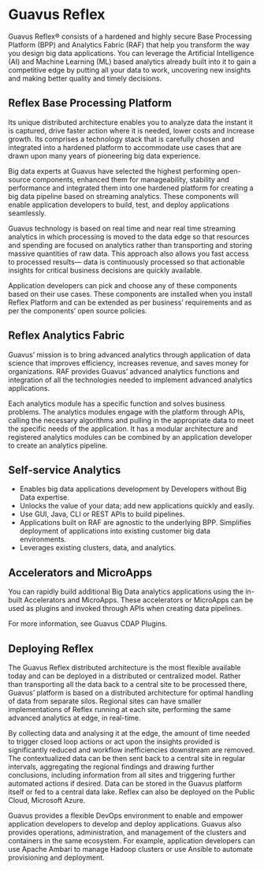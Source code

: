 # Guavus Reflex

Guavus Reflex® consists of a hardened and highly secure Base Processing Platform (BPP) and Analytics Fabric (RAF) that help you transform the way you design big data applications. You can leverage the Artificial Intelligence (AI) and Machine Learning (ML) based analytics already built into it to gain a competitive edge by putting all your data to work, uncovering new insights and making better quality and timely decisions.

## Reflex Base Processing Platform

Its unique distributed architecture enables you to analyze data the instant it is captured, drive faster action where it is needed, lower costs and increase growth. Its comprises a technology stack that is carefully chosen and integrated into a hardened platform to accommodate use cases that are drawn upon many years of pioneering big data experience.

Big data experts at Guavus have selected the highest performing open-source components, enhanced them for manageability, stability and performance and integrated them into one hardened platform for creating a big data pipeline based on streaming analytics. These components will enable application developers to build, test, and deploy applications seamlessly.

Guavus technology is based on real time and near real time streaming analytics in which processing is moved to the data edge so that resources and spending are focused on analytics rather than transporting and storing massive quantities of raw data. This approach also allows you fast access to processed results— data is continuously processed so that actionable insights for critical business decisions are quickly available.

Application developers can pick and choose any of these components based on their use cases. These components are installed when you install Reflex Platform and can be extended as per business’ requirements and as per the components’ open source policies.

## Reflex Analytics Fabric

Guavus’ mission is to bring	advanced analytics through application of data science that improves efficiency, increases revenue, and saves money for organizations. RAF provides Guavus’ advanced analytics functions and integration of all the technologies needed to implement advanced analytics applications.

Each analytics module has a specific function and solves business problems. The analytics modules engage with the platform through APIs, calling the necessary algorithms and pulling in the appropriate data to meet the specific needs of the application. It has a modular architecture and registered analytics modules can be combined by an application developer to create an analytics pipeline.

## Self-service Analytics

* Enables big data applications development by Developers without Big Data expertise.
* Unlocks the value of your data; add new applications quickly and easily.
* Use GUI, Java, CLI or REST APIs to build pipelines.
* Applications built on RAF are agnostic to the underlying BPP. Simplifies deployment of applications into existing customer big data environments.
* Leverages existing clusters, data, and analytics.

## Accelerators and MicroApps

You can rapidly build additional Big Data analytics applications using the in-built Accelerators and MicroApps. These accelerators or MicroApps can be used as plugins and invoked through APIs when creating data pipelines.

For more information, see Guavus CDAP Plugins.

## Deploying Reflex

The Guavus Reflex distributed architecture is the most flexible available today and can be deployed in a distributed or centralized model. Rather than transporting all the data back to a central site to be processed there, Guavus’ platform is based on a distributed architecture for optimal handling of data from separate silos. Regional sites can have smaller implementations of Reflex running at each site, performing the same advanced analytics at edge, in real-time.

By collecting data and analysing it at the edge, the amount of time needed to trigger closed loop actions or act upon the insights provided is significantly reduced and workflow inefficiencies downstream are removed.  The contextualized data can be then sent back to a central site in regular intervals, aggregating the regional findings and drawing further conclusions, including information from all sites and triggering further automated actions if desired. Data can be stored in the Guavus platform itself or fed to a central data lake. Reflex can also be deployed on the Public Cloud, Microsoft Azure.

Guavus provides a flexible DevOps environment to enable and empower application developers to develop and deploy applications. Guavus also provides operations, administration, and management of the clusters and containers in the same ecosystem. For example, application developers can use Apache Ambari to manage Hadoop clusters or use Ansible to automate provisioning and deployment.
